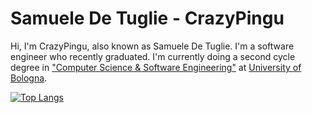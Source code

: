 # **Samuele De Tuglie - CrazyPingu**

<!-- ![CrazyPingu's github stats](https://github-readme-stats.vercel.app/api?username=CrazyPingu) -->
Hi, I'm CrazyPingu, also known as Samuele De Tuglie.
I'm a software engineer who recently graduated.
I'm currently doing a second cycle degree in ["Computer Science & Software Engineering"]([https://corsi.unibo.it/2cycle/ComputerScienceEngineering](https://corsi.unibo.it/2cycle/ComputerScienceEngineering)) at [University of Bologna](https://www.unibo.it/en/homepage).

[![Top Langs](https://github-readme-stats.vercel.app/api/top-langs/?username=CrazyPingu&layout=compact&theme=tokyonight#gh-dark-mode-only)](https://github.com/anuraghazra/github-readme-stats#gh-dark-mode-only)

